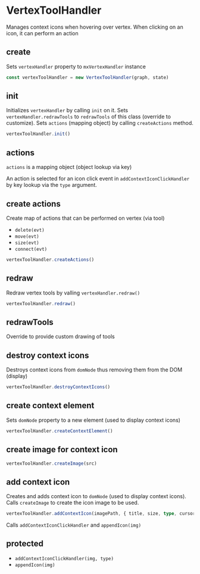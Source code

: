 # VertexToolHandler

Manages context icons when hovering over vertex. When clicking on an icon, it can perform an action

## create

Sets `vertexHandler` property to `mxVertexHandler` instance

```ts
const vertexToolHandler = new VertexToolHandler(graph, state)
```

## init

Initializes `vertexHandler` by calling `init` on it. 
Sets `vertexHandler.redrawTools` to `redrawTools` of this class (override to customize).
Sets `actions` (mapping object) by calling `createActions` method. 

```ts
vertexToolHandler.init()
```

## actions

`actions` is a mapping object (object lookup via key)

An action is selected for an icon click event in `addContextIconClickHandler` by key lookup via the `type` argument.

## create actions

Create map of actions that can be performed on vertex (via tool)

- `delete(evt)`
- `move(evt)`
- `size(evt)`
- `connect(evt)`

```ts
vertexToolHandler.createActions()
```

## redraw

Redraw vertex tools by valling `vertexHandler.redraw()`

```ts
vertexToolHandler.redraw()
```

## redrawTools

Override to provide custom drawing of tools

## destroy context icons

Destroys context icons from `domNode` thus removing them from the DOM (display)

```ts
vertexToolHandler.destroyContextIcons()
```

## create context element

Sets `domNode` property to a new element (used to display context icons)

```ts
vertexToolHandler.createContextElement()
```

## create image for context icon

```ts
vertexToolHandler.createImage(src)
```

## add context icon

Creates and adds context icon to `domNode` (used to display context icons).
Calls `createImage` to create the icon image to be used.

```ts
vertexToolHandler.addContextIcon(imagePath, { title, size, type, cursor })
```

Calls `addContextIconClickHandler` and `appendIcon(img)`

## protected

- `addContextIconClickHandler(img, type)`
- `appendIcon(img)`

